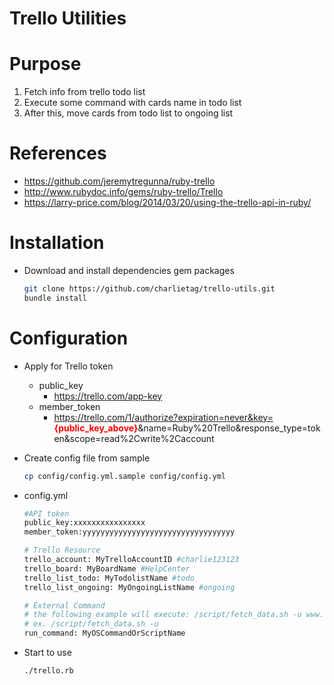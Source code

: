 Trello Utilities
=================

# Purpose
1. Fetch info from trello todo list
2. Execute some command with cards name in todo list
3. After this, move cards from todo list to ongoing list

# References

* https://github.com/jeremytregunna/ruby-trello
* http://www.rubydoc.info/gems/ruby-trello/Trello
* https://larry-price.com/blog/2014/03/20/using-the-trello-api-in-ruby/

# Installation

* Download and install dependencies gem packages

  ```bash
  git clone https://github.com/charlietag/trello-utils.git
  bundle install
  ```

# Configuration
* Apply for Trello token
  * public_key
    * https://trello.com/app-key
  * member_token
    * https://trello.com/1/authorize?expiration=never&key=<b style='color:red'>{public_key_above}</b>&name=Ruby%20Trello&response_type=token&scope=read%2Cwrite%2Caccount

* Create config file from sample

  ```bash
  cp config/config.yml.sample config/config.yml
  ```

* config.yml

  ```bash
  #API token
  public_key:xxxxxxxxxxxxxxxx
  member_token:yyyyyyyyyyyyyyyyyyyyyyyyyyyyyyyyyy
  
  # Trello Resource
  trello_account: MyTrelloAccountID #charlie123123
  trello_board: MyBoardName #HelpCenter
  trello_list_todo: MyTodolistName #todo
  trello_list_ongoing: MyOngoingListName #ongoing
  
  # External Command
  # the following example will execute: /script/fetch_data.sh -u www.google.com (assume card.name is "www.google.com"
  # ex. /script/fetch_data.sh -u
  run_command: MyOSCommandOrScriptName
  ```

* Start to use

  ```bash
  ./trello.rb
  ```
